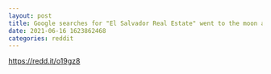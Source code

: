 ```yaml
--- 
layout: post 
title: Google searches for "El Salvador Real Estate" went to the moon after the nation adopted Bitcoin last week. 
date: 2021-06-16 1623862468 
categories: reddit 
--- 
```

https://redd.it/o19gz8